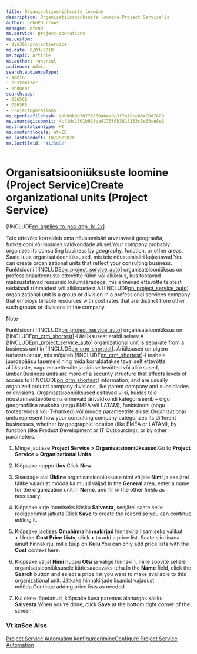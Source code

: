 ```yaml
---
title: Organisatsiooniüksuste loomine
description: Organisatsiooniüksuste loomine Project Service'is
author: JohnPBurrows
manager: kfend
ms.service: project-operations
ms.custom:
- dyn365-projectservice
ms.date: 8/03/2018
ms.topic: article
ms.author: ruhercul
audience: Admin
search.audienceType:
- admin
- customizer
- enduser
search.app:
- D365CE
- D365PS
- ProjectOperations
ms.openlocfilehash: ebb00b9838773560404a9e3f7a19cc83408d7889
ms.sourcegitcommit: 4cf1dc1561b92fca4175f0b3813133c5e63ce8e6
ms.translationtype: HT
ms.contentlocale: et-EE
ms.lasthandoff: 10/28/2020
ms.locfileid: "4125082"
---
```

# <a name="create-organizational-units-project-service"></a><span data-ttu-id="5ccc3-103">Organisatsiooniüksuste loomine (Project Service)</span><span class="sxs-lookup"><span data-stu-id="5ccc3-103">Create organizational units (Project Service)</span></span>

[!INCLUDE[cc-applies-to-psa-app-1x-2x](../includes/cc-applies-to-psa-app-1x-2x.md)]

<span data-ttu-id="5ccc3-104">Teie ettevõte korraldab oma nõustamisäri arvatavasti geograafia, funktsiooni või muudes valdkondade alusel.</span><span class="sxs-lookup"><span data-stu-id="5ccc3-104">Your company probably organizes its consulting business by geography, function, or other areas.</span></span> <span data-ttu-id="5ccc3-105">Saate luua organisatsiooniüksused, mis teie nõustamisäri kajastavad.</span><span class="sxs-lookup"><span data-stu-id="5ccc3-105">You can create organizational units that reflect your consulting business.</span></span> <span data-ttu-id="5ccc3-106">Funktsiooni [!INCLUDE[pn_project_service_auto](../includes/pn-project-service-auto.md)] organisatsiooniüksus on professionaalteenuste ettevõtte rühm või allüksus, kus töötavad maksustatavad ressursid kulumääradega, mis erinevad ettevõtte teistest sedalaadi rühmadest või allüksustest.</span><span class="sxs-lookup"><span data-stu-id="5ccc3-106">A [!INCLUDE[pn_project_service_auto](../includes/pn-project-service-auto.md)] organizational unit is a group or division in a professional services company that employs billable resources with cost rates that are distinct from other such groups or divisions in the company.</span></span>  
  
> [!NOTE]
>  <span data-ttu-id="5ccc3-107">Funktsiooni [!INCLUDE[pn_project_service_auto](../includes/pn-project-service-auto.md)] organisatsiooniüksus on [!INCLUDE[pn_crm_shortest](../includes/pn-crm-shortest.md)]-i äriüksusest eraldi seisev.</span><span class="sxs-lookup"><span data-stu-id="5ccc3-107">A [!INCLUDE[pn_project_service_auto](../includes/pn-project-service-auto.md)] organizational unit is separate from a business unit in [!INCLUDE[pn_crm_shortest](../includes/pn-crm-shortest.md)].</span></span> <span data-ttu-id="5ccc3-108">Äriüksused on pigem turbestruktuur, mis mõjutab [!INCLUDE[pn_crm_shortest](../includes/pn-crm-shortest.md)]-i teabele juurdepääsu tasemeid ning mida korraldatakse tavaliselt ettevõtte allüksuste, nagu emaettevõte ja sidusettevõtted või allüksused, ümber.</span><span class="sxs-lookup"><span data-stu-id="5ccc3-108">Business units are more of a security structure that affects levels of access to [!INCLUDE[pn_crm_shortest](../includes/pn-crm-shortest.md)] information, and are usually organized around company divisions, like parent company and subsidiaries or divisions.</span></span> <span data-ttu-id="5ccc3-109">Organisatsiooniüksused esitavad viisi, kuidas teie nõustamisettevõte oma erinevaid ärivaldkondi kategoriseerib – olgu geograafilise asukoha (nagu EMEA või LATAM), funktsiooni (nagu tootearendus või IT-hanked) või muude parameetrite alusel.</span><span class="sxs-lookup"><span data-stu-id="5ccc3-109">Organizational units represent how your consulting company categorizes its different businesses, whether by geographic location (like EMEA or LATAM), by function (like Product Development or IT Outsourcing), or by other parameters.</span></span>  
  
1.  <span data-ttu-id="5ccc3-110">Minge jaotisse **Project Service > Organisatsiooniüksused**.</span><span class="sxs-lookup"><span data-stu-id="5ccc3-110">Go to **Project Service > Organizational Units**.</span></span>  
  
2.  <span data-ttu-id="5ccc3-111">Klõpsake nuppu **Uus**.</span><span class="sxs-lookup"><span data-stu-id="5ccc3-111">Click **New**.</span></span>  
  
3.  <span data-ttu-id="5ccc3-112">Sisestage alal **Üldine** organisatsiooniüksuse nimi väljale **Nimi** ja seejärel täitke vajadust mööda ka muud väljad.</span><span class="sxs-lookup"><span data-stu-id="5ccc3-112">In the **General** area, enter a name for the organization unit in **Name**, and fill in the other fields as necessary.</span></span>  
  
4.  <span data-ttu-id="5ccc3-113">Klõpsake kirje loomiseks käsku **Salvesta**, seejärel saate selle redigeerimist jätkata.</span><span class="sxs-lookup"><span data-stu-id="5ccc3-113">Click **Save** to create the record so you can continue editing it.</span></span>  
  
5.  <span data-ttu-id="5ccc3-114">Klõpsake jaotises **Omahinna hinnakirjad** hinnakirja lisamiseks valikut **+**.</span><span class="sxs-lookup"><span data-stu-id="5ccc3-114">Under **Cost Price Lists**, click **+** to add a price list.</span></span> <span data-ttu-id="5ccc3-115">Saate siin lisada ainult hinnakirju, mille tüüp on **Kulu**.</span><span class="sxs-lookup"><span data-stu-id="5ccc3-115">You can only add price lists with the **Cost** context here.</span></span>  
  
6.  <span data-ttu-id="5ccc3-116">Klõpsake väljal **Nimi** nuppu **Otsi** ja valige hinnakiri, mille soovite sellele organisatsiooniüksusele kättesaadavaks teha.</span><span class="sxs-lookup"><span data-stu-id="5ccc3-116">In the **Name** field, click the **Search** button and select a price list you want to make available to this organizational unit.</span></span> <span data-ttu-id="5ccc3-117">Jätkake hinnakirjade lisamist vajadust mööda.</span><span class="sxs-lookup"><span data-stu-id="5ccc3-117">Continue adding price lists as needed.</span></span>  
  
7.  <span data-ttu-id="5ccc3-118">Kui olete lõpetanud, klõpsake kuva paremas alanurgas käsku **Salvesta**.</span><span class="sxs-lookup"><span data-stu-id="5ccc3-118">When you’re done, click **Save** at the bottom right corner of the screen.</span></span>  
  
### <a name="see-also"></a><span data-ttu-id="5ccc3-119">Vt ka</span><span class="sxs-lookup"><span data-stu-id="5ccc3-119">See Also</span></span>  
 [<span data-ttu-id="5ccc3-120">Project Service Automation konfigureerimine</span><span class="sxs-lookup"><span data-stu-id="5ccc3-120">Configure Project Service Automation</span></span>](../psa/configure.md)
